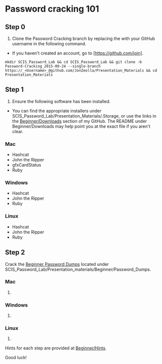 # Password cracking 101  

## Step 0  
1. Clone the Password Cracking branch by replacing the _<Username>_ with your GitHub username in the following command.  
  * If you haven't created an account, go to [https://github.com/join].  
```
mkdir SCIS_Password_Lab && cd SCIS_Password_Lab && git clone -b Password-Cracking_2015-09-24 --single-branch https://_<Username>_@github.com/JonZeolla/Presentation_Materials && cd Presentation_Materials
```

## Step 1  
1. Ensure the following software has been installed.  
  * You can find the appropriate installers under SCIS_Password_Lab/Presentation_Materials/.Storage, or use the links in the [Beginner/Downloads](https://github.com/JonZeolla/Presentation_Materials/tree/Password-Cracking_2015-09-24/Beginner/Downloads) section of my GitHub.  The README under Beginner/Downloads may help point you at the exact file if you aren't clear.  

### Mac  
  * Hashcat  
  * John the Ripper  
  * gfxCardStatus  
  * Ruby  

### Windows  
  * Hashcat  
  * John the Ripper  
  * Ruby  

### Linux  
  * Hashcat  
  * John the Ripper  
  * Ruby  

## Step 2  
Crack the [Beginner Password Dumps](https://github.com/JonZeolla/Presentation_Materials/tree/Password-Cracking_2015-09-24/Beginner/Password_Dumps) located under SCIS_Password_Lab/Presentation_materials/Beginner/Password_Dumps.  

### Mac  
1. 

### Windows  
1. 

### Linux  
1. 


Hints for each step are provided at [Beginner/Hints](https://github.com/JonZeolla/Presentation_Materials/tree/Password-Cracking_2015-09-24/Beginner/Hints).  

Good luck!  

